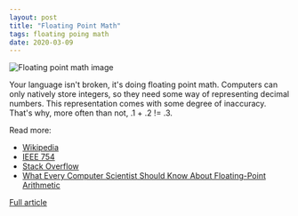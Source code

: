 ```yaml
---
layout: post
title: "Floating Point Math"
tags: floating poing math
date: 2020-03-09
---
```


![Floating point math image](https://engineering.fb.com/wp-content/uploads/2018/11/floating_point_4_darkcolor.006.png?resize=1536,864)

Your language isn't broken, it's doing floating point math. Computers can only natively store integers, so 
they need some way of representing decimal numbers. This representation comes with some degree of inaccuracy. That's 
why, more often than not, .1 + .2 != .3.

Read more:
- [Wikipedia](http://en.wikipedia.org/wiki/Floating_point)
- [IEEE 754](https://standards.ieee.org/standard/754-2008.html)
- [Stack Overflow](http://stackoverflow.com/questions/588004/is-javascripts-math-broken/588014)
- [What Every Computer Scientist Should Know About Floating-Point Arithmetic](http://docs.oracle.com/cd/E19957-01/806-3568/ncg_goldberg.html)

[Full article](https://0.30000000000000004.com/)
